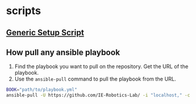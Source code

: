 # scripts


## [Generic Setup Script](https://github.com/IE-Robotics-Lab/scripts/tree/main/setup)



## How pull any ansible playbook
1. Find the playbook you want to pull on the repository. Get the URL of the playbook.
2. Use the `ansible-pull` command to pull the playbook from the URL.
```bash
BOOK="path/to/playbook.yml"
ansible-pull -U https://github.com/IE-Robotics-Lab/ -i "localhost," -c local -K $BOOK
```
